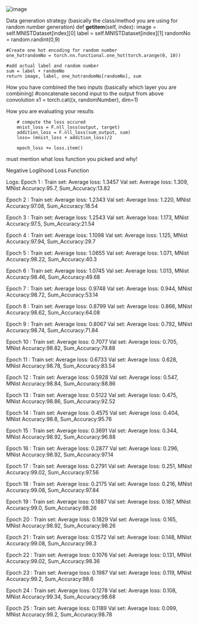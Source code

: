 ![image](https://user-images.githubusercontent.com/8513086/212534954-2e41918c-1d2c-4acb-8a3d-093763666708.png)



Data generation strategy (basically the class/method you are using for random number generation)
def __getitem__(self, index):
    image = self.MNISTDataset[index][0]
    label = self.MNISTDataset[index][1]
    randomNo = random.randint(0,9)

    #Create one hot encoding for random number 
    one_hotrandomNo = torch.nn.functional.one_hot(torch.arange(0, 10))

    #add actual label and random number
    sum = label + randomNo
    return image, label, one_hotrandomNo[randomNo], sum


How you have combined the two inputs (basically which layer you are combining)
    #concatenate second input to the output from above convolution
    x1 = torch.cat((x, randomNumber), dim=1)
        
How you are evaluating your results 

        # compute the loss occured
        mnist_loss = F.nll_loss(output, target)
        addition_loss = F.nll_loss(sum_output, sum)
        loss= (mnist_loss + addition_loss)/2

        epoch_loss += loss.item()
        
        
must mention what loss function you picked and why!

Negative Loglihood Loss Function

Logs:
Epoch 1 : 
Train set: Average loss: 1.3457
Val set: Average loss: 1.309, MNist Accuracy:95.7, Sum_Accuracy:13.82

Epoch 2 : 
Train set: Average loss: 1.2343
Val set: Average loss: 1.220, MNist Accuracy:97.08, Sum_Accuracy:18.54

Epoch 3 : 
Train set: Average loss: 1.2543
Val set: Average loss: 1.173, MNist Accuracy:97.5, Sum_Accuracy:21.54

Epoch 4 : 
Train set: Average loss: 1.1098
Val set: Average loss: 1.125, MNist Accuracy:97.94, Sum_Accuracy:29.7

Epoch 5 : 
Train set: Average loss: 1.0655
Val set: Average loss: 1.071, MNist Accuracy:98.22, Sum_Accuracy:40.3

Epoch 6 : 
Train set: Average loss: 1.0745
Val set: Average loss: 1.013, MNist Accuracy:98.46, Sum_Accuracy:49.68

Epoch 7 : 
Train set: Average loss: 0.9748
Val set: Average loss: 0.944, MNist Accuracy:98.72, Sum_Accuracy:53.14

Epoch 8 : 
Train set: Average loss: 0.8799
Val set: Average loss: 0.866, MNist Accuracy:98.62, Sum_Accuracy:64.08

Epoch 9 : 
Train set: Average loss: 0.8067
Val set: Average loss: 0.792, MNist Accuracy:98.74, Sum_Accuracy:71.84

Epoch 10 : 
Train set: Average loss: 0.7077
Val set: Average loss: 0.705, MNist Accuracy:98.82, Sum_Accuracy:79.88

Epoch 11 : 
Train set: Average loss: 0.6733
Val set: Average loss: 0.628, MNist Accuracy:98.78, Sum_Accuracy:83.54

Epoch 12 : 
Train set: Average loss: 0.5928
Val set: Average loss: 0.547, MNist Accuracy:98.84, Sum_Accuracy:88.86

Epoch 13 : 
Train set: Average loss: 0.5122
Val set: Average loss: 0.475, MNist Accuracy:98.86, Sum_Accuracy:92.52

Epoch 14 : 
Train set: Average loss: 0.4575
Val set: Average loss: 0.404, MNist Accuracy:98.8, Sum_Accuracy:95.76

Epoch 15 : 
Train set: Average loss: 0.3691
Val set: Average loss: 0.344, MNist Accuracy:98.92, Sum_Accuracy:96.88

Epoch 16 : 
Train set: Average loss: 0.2877
Val set: Average loss: 0.296, MNist Accuracy:98.92, Sum_Accuracy:97.14

Epoch 17 : 
Train set: Average loss: 0.2791
Val set: Average loss: 0.251, MNist Accuracy:99.02, Sum_Accuracy:97.56

Epoch 18 : 
Train set: Average loss: 0.2175
Val set: Average loss: 0.216, MNist Accuracy:99.08, Sum_Accuracy:97.84

Epoch 19 : 
Train set: Average loss: 0.1887
Val set: Average loss: 0.187, MNist Accuracy:99.0, Sum_Accuracy:98.26

Epoch 20 : 
Train set: Average loss: 0.1829
Val set: Average loss: 0.165, MNist Accuracy:98.92, Sum_Accuracy:98.26

Epoch 21 : 
Train set: Average loss: 0.1572
Val set: Average loss: 0.148, MNist Accuracy:99.08, Sum_Accuracy:98.3

Epoch 22 : 
Train set: Average loss: 0.1076
Val set: Average loss: 0.131, MNist Accuracy:99.02, Sum_Accuracy:98.36

Epoch 23 : 
Train set: Average loss: 0.1987
Val set: Average loss: 0.119, MNist Accuracy:99.2, Sum_Accuracy:98.6

Epoch 24 : 
Train set: Average loss: 0.1278
Val set: Average loss: 0.108, MNist Accuracy:99.34, Sum_Accuracy:98.68

Epoch 25 : 
Train set: Average loss: 0.1189
Val set: Average loss: 0.099, MNist Accuracy:99.2, Sum_Accuracy:98.78
